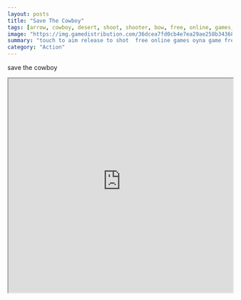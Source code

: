 ```yaml
---
layout: posts
title: "Save The Cowboy"
tags: [arrow, cowboy, desert, shoot, shooter, bow, free, online, games, oyna, game, free, games, play, play, games]
image: "https://img.gamedistribution.com/36dcea7fd0cb4e7ea29ae258b3436893.jpg"
summary: "touch to aim release to shot  free online games oyna game free games play play games"
category: "Action"
---
```


save the cowboy

<iframe width="100%" height="480px;" src="https://html5.gamedistribution.com/36dcea7fd0cb4e7ea29ae258b3436893/"></iframe>